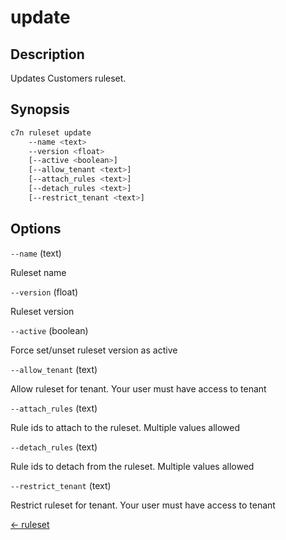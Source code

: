 # update

## Description

Updates Customers ruleset.

## Synopsis

```bash
c7n ruleset update
    --name <text>
    --version <float>
    [--active <boolean>]
    [--allow_tenant <text>]
    [--attach_rules <text>]
    [--detach_rules <text>]
    [--restrict_tenant <text>]
```

## Options

`--name` (text) 

Ruleset name

`--version` (float) 

Ruleset version

`--active` (boolean) 

Force set/unset ruleset version as active

`--allow_tenant` (text) 

Allow ruleset for tenant. Your user must have access to tenant

`--attach_rules` (text) 

Rule ids to attach to the ruleset. Multiple values allowed

`--detach_rules` (text) 

Rule ids to detach from the ruleset. Multiple values allowed

`--restrict_tenant` (text) 

Restrict ruleset for tenant. Your user must have access to tenant


[← ruleset](./index.md)